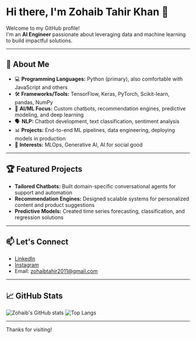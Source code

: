 # Hi there, I'm Zohaib Tahir Khan 👋

Welcome to my GitHub profile!  
I'm an **AI Engineer** passionate about leveraging data and machine learning to build impactful solutions.

---

## 🧠 About Me

- 💻 **Programming Languages:** Python (primary), also comfortable with JavaScript and others
- 🛠️ **Frameworks/Tools:** TensorFlow, Keras, PyTorch, Scikit-learn, pandas, NumPy
- 🤖 **AI/ML Focus:** Custom chatbots, recommendation engines, predictive modeling, and deep learning
- 🗣️ **NLP:** Chatbot development, text classification, sentiment analysis
- 📊 **Projects:** End-to-end ML pipelines, data engineering, deploying models in production
- 🚀 **Interests:** MLOps, Generative AI, AI for social good

---

## 🏆 Featured Projects

- **Tailored Chatbots:** Built domain-specific conversational agents for support and automation
- **Recommendation Engines:** Designed scalable systems for personalized content and product suggestions
- **Predictive Models:** Created time series forecasting, classification, and regression solutions

---

## 📫 Let's Connect

- [LinkedIn](https://www.linkedin.com/in/muhammad-zohaib-tahir/)
- [Instagram](https://instagram.com/zohaibt._.khan)
- Email: zohaibtahir2011@gmail.com

---

## 📈 GitHub Stats

![Zohaib's GitHub stats](https://github-readme-stats.vercel.app/api?username=zohaibtahirkhan&show_icons=true&theme=radical)
![Top Langs](https://github-readme-stats.vercel.app/api/top-langs/?username=zohaibtahirkhan&layout=compact&theme=radical)

---

Thanks for visiting!  
